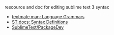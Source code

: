 rescource and doc for editing sublime text 3 syntax

* [textmate man: Language Grammars](https://manual.macromates.com/en/language_grammars)
* [ST docs: Syntax Definitions](http://docs.sublimetext.info/en/latest/extensibility/syntaxdefs.html)
* [SublimeText/PackageDev](https://github.com/SublimeText/PackageDev)
